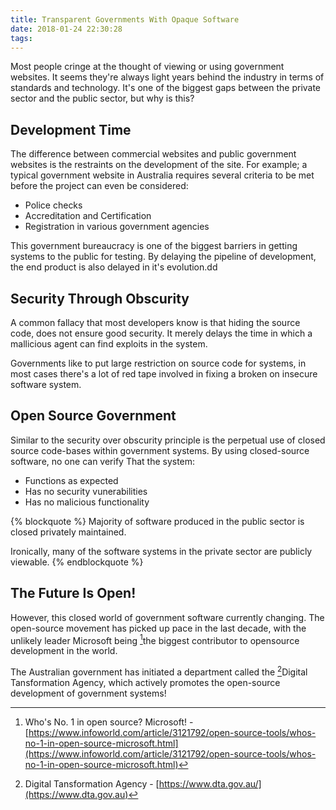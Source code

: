 ```yaml
---
title: Transparent Governments With Opaque Software
date: 2018-01-24 22:30:28
tags:
---
```


Most people cringe at the thought of viewing or using government websites. It seems they're always light years behind the industry in terms of standards and technology. It's one of the biggest gaps between the private sector and the public sector, but why is this?

<!-- more --> 

## Development Time
The difference between commercial websites and public government websites is the restraints on the development of the site. For example; a typical government website in Australia requires several criteria to be met before the project can even be considered:

 - Police checks
 - Accreditation and Certification
 - Registration in various government agencies

This government bureaucracy is one of the biggest barriers in getting systems to the public for testing. By delaying the pipeline of development, the end product is also delayed in it's evolution.dd

## Security Through Obscurity
A common fallacy that most developers know is that hiding the source code, does not ensure good security. It merely delays the time in which a mallicious agent can find exploits in the system. 

Governments like to put large restriction on source code for systems, in most cases there's a lot of red tape involved in fixing a broken on insecure software system.

## Open Source Government
Similar to the security over obscurity principle is the perpetual use of closed source code-bases within government systems. By using closed-source software, no one can verify That the system:
 -  Functions as expected
 -  Has no security vunerabilities
 -  Has no malicious functionality

{% blockquote %}
Majority of software produced in the public sector is closed privately maintained. 

Ironically, many of the software systems in the private sector are publicly viewable.
{% endblockquote %}

## The Future Is Open!
However, this closed world of government software currently changing. The open-source movement has picked up pace in the last decade, with the unlikely leader Microsoft being [^1]the biggest contributor to opensource development in the world.

The Australian government has initiated a department called the [^2]Digital Tansformation Agency, which actively promotes the open-source development of government systems!

[^1]: Who's No. 1 in open source? Microsoft! - [https://www.infoworld.com/article/3121792/open-source-tools/whos-no-1-in-open-source-microsoft.html](https://www.infoworld.com/article/3121792/open-source-tools/whos-no-1-in-open-source-microsoft.html)
[^2]: Digital Tansformation Agency - [https://www.dta.gov.au/](https://www.dta.gov.au)